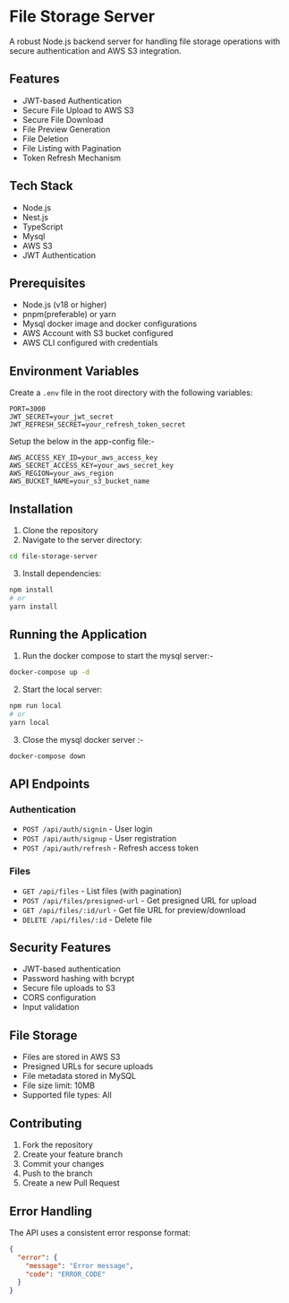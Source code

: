 # File Storage Server

A robust Node.js backend server for handling file storage operations with secure authentication and AWS S3 integration.

## Features

-  JWT-based Authentication
-  Secure File Upload to AWS S3
-  Secure File Download
-  File Preview Generation
-  File Deletion
-  File Listing with Pagination
-  Token Refresh Mechanism

## Tech Stack

- Node.js
- Nest.js
- TypeScript
- Mysql
- AWS S3
- JWT Authentication

## Prerequisites

- Node.js (v18 or higher)
- pnpm(preferable) or yarn
- Mysql docker image and docker configurations
- AWS Account with S3 bucket configured
- AWS CLI configured with credentials

## Environment Variables

Create a `.env` file in the root directory with the following variables:

```env
PORT=3000
JWT_SECRET=your_jwt_secret
JWT_REFRESH_SECRET=your_refresh_token_secret
```

Setup the below in the app-config file:-

```
AWS_ACCESS_KEY_ID=your_aws_access_key
AWS_SECRET_ACCESS_KEY=your_aws_secret_key
AWS_REGION=your_aws_region
AWS_BUCKET_NAME=your_s3_bucket_name
```

## Installation

1. Clone the repository
2. Navigate to the server directory:
```bash
cd file-storage-server
```

3. Install dependencies:
```bash
npm install
# or
yarn install
```

## Running the Application

1. Run the docker compose to start the mysql server:-
```bash
docker-compose up -d
```


2. Start the local server:
```bash
npm run local
# or
yarn local
```

3. Close the mysql docker server :-
```bash
docker-compose down
```


## API Endpoints

### Authentication
- `POST /api/auth/signin` - User login
- `POST /api/auth/signup` - User registration
- `POST /api/auth/refresh` - Refresh access token

### Files
- `GET /api/files` - List files (with pagination)
- `POST /api/files/presigned-url` - Get presigned URL for upload
- `GET /api/files/:id/url` - Get file URL for preview/download
- `DELETE /api/files/:id` - Delete file

## Security Features

- JWT-based authentication
- Password hashing with bcrypt
- Secure file uploads to S3
- CORS configuration
- Input validation

## File Storage

- Files are stored in AWS S3
- Presigned URLs for secure uploads
- File metadata stored in MySQL
- File size limit: 10MB
- Supported file types: All

## Contributing

1. Fork the repository
2. Create your feature branch
3. Commit your changes
4. Push to the branch
5. Create a new Pull Request

## Error Handling

The API uses a consistent error response format:
```json
{
  "error": {
    "message": "Error message",
    "code": "ERROR_CODE"
  }
}
```